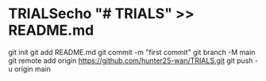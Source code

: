 # TRIALSecho "# TRIALS" >> README.md
git init
git add README.md
git commit -m "first commit"
git branch -M main
git remote add origin https://github.com/hunter25-wan/TRIALS.git
git push -u origin main
